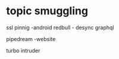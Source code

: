 # topic smuggling

ssl pinnig -android
redbull - desync graphql

pipedream -website

turbo intruder


